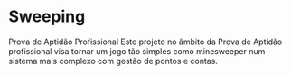 # Sweeping
Prova de Aptidão Profissional
Este projeto no âmbito da Prova de Aptidão profissional visa tornar um jogo tão simples como minesweeper num sistema mais complexo com gestão de pontos e contas.
